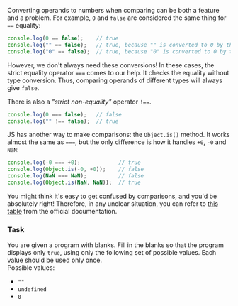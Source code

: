 Converting operands to numbers when comparing can be both a feature and a problem. 
For example, `0` and `false` are considered the same thing for `==` equality:

```javascript
console.log(0 == false);    // true
console.log("" == false);   // true, because "" is converted to 0 by the == operator
console.log("0" == false);  // true, because "0" is converted to 0 by the == operator
```

However, we don't always need these conversions! 
In these cases, the strict equality operator `===` comes to our help. 
It checks the equality without type conversion. Thus, comparing operands of different types will always give `false`.

There is also a _"strict non-equality"_ operator `!==`.

```javascript
console.log(0 === false);   // false
console.log("" !== false);  // true
```

JS has another way to make comparisons: the `Object.is()` method.
It works almost the same as `===`, but the only difference is how it handles `+0`, `-0` and `NaN`:

```javascript
console.log(-0 === +0);            // true
console.log(Object.is(-0, +0));    // false
console.log(NaN === NaN);          // false
console.log(Object.is(NaN, NaN));  // true
```

You might think it's easy to get confused by comparisons, and you'd be absolutely right! 
Therefore, in any unclear situation, you can refer to [this table](https://developer.mozilla.org/en-US/docs/Web/JavaScript/Equality_comparisons_and_sameness#comparing_equality_methods) from the official documentation.

### Task
You are given a program with blanks. Fill in the blanks so that the program displays only `true`, using only the following set of possible values.
Each value should be used only once.  
Possible values:
- `""`
- `undefined`
- `0`
